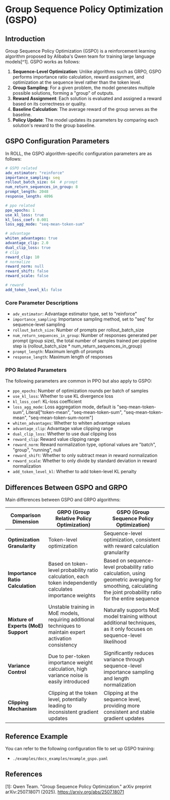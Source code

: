 # Group Sequence Policy Optimization (GSPO)

## Introduction

Group Sequence Policy Optimization (GSPO) is a reinforcement learning algorithm proposed by Alibaba's Qwen team for training large language models[^1]. GSPO works as follows:

1. **Sequence-Level Optimization**: Unlike algorithms such as GRPO, GSPO performs importance ratio calculation, reward assignment, and optimization at the sequence level rather than the token level.
2. **Group Sampling**: For a given problem, the model generates multiple possible solutions, forming a "group" of outputs.
3. **Reward Assignment**: Each solution is evaluated and assigned a reward based on its correctness or quality.
4. **Baseline Calculation**: The average reward of the group serves as the baseline.
5. **Policy Update**: The model updates its parameters by comparing each solution's reward to the group baseline.

## GSPO Configuration Parameters

In ROLL, the GSPO algorithm-specific configuration parameters are as follows:

```yaml
# GSPO related
adv_estimator: "reinforce"
importance_sampling: seq
rollout_batch_size: 64  # prompt
num_return_sequences_in_group: 8
prompt_length: 2048
response_length: 4096

# ppo related
ppo_epochs: 1
use_kl_loss: true
kl_loss_coef: 0.001
loss_agg_mode: "seq-mean-token-sum"

# advantage
whiten_advantages: true
advantage_clip: 2.0
dual_clip_loss: true
# clip
reward_clip: 10
# normalize
reward_norm: null
reward_shift: false
reward_scale: false

# reward
add_token_level_kl: false
```

### Core Parameter Descriptions

- `adv_estimator`: Advantage estimator type, set to "reinforce"
- `importance_sampling`: Importance sampling method, set to "seq" for sequence-level sampling
- `rollout_batch_size`: Number of prompts per rollout_batch_size
- `num_return_sequences_in_group`: Number of responses generated per prompt (group size), the total number of samples trained per pipeline step is (rollout_batch_size * num_return_sequences_in_group)
- `prompt_length`: Maximum length of prompts
- `response_length`: Maximum length of responses

### PPO Related Parameters

The following parameters are common in PPO but also apply to GSPO:
- `ppo_epochs`: Number of optimization rounds per batch of samples
- `use_kl_loss`: Whether to use KL divergence loss
- `kl_loss_coef`: KL-loss coefficient
- `loss_agg_mode`: Loss aggregation mode, default is "seq-mean-token-sum", Literal["token-mean", "seq-mean-token-sum", "seq-mean-token-mean", "seq-mean-token-sum-norm"]
- `whiten_advantages`: Whether to whiten advantage values
- `advantage_clip`: Advantage value clipping range
- `dual_clip_loss`: Whether to use dual clipping loss
- `reward_clip`: Reward value clipping range
- `reward_norm`: Reward normalization type, optional values are "batch", "group", "running", null
- `reward_shift`: Whether to only subtract mean in reward normalization
- `reward_scale`: Whether to only divide by standard deviation in reward normalization
- `add_token_level_kl`: Whether to add token-level KL penalty

## Differences Between GSPO and GRPO

Main differences between GSPO and GRPO algorithms:

| Comparison Dimension | GRPO (Group Relative Policy Optimization) | GSPO (Group Sequence Policy Optimization) |
|---------------------|------------------------------------------|------------------------------------------|
| **Optimization Granularity** | Token-level optimization | Sequence-level optimization, consistent with reward calculation granularity |
| **Importance Ratio Calculation** | Based on token-level probability ratio calculation, each token independently calculates importance weights | Based on sequence-level probability ratio calculation, using geometric averaging for smoothing, calculating the joint probability ratio for the entire sequence |
| **Mixture of Experts (MoE) Support** | Unstable training in MoE models, requiring additional techniques to maintain expert activation consistency | Naturally supports MoE model training without additional techniques, as it only focuses on sequence-level likelihood |
| **Variance Control** | Due to per-token importance weight calculation, high variance noise is easily introduced | Significantly reduces variance through sequence-level importance sampling and length normalization |
| **Clipping Mechanism** | Clipping at the token level, potentially leading to inconsistent gradient updates | Clipping at the sequence level, providing more consistent and stable gradient updates |

## Reference Example

You can refer to the following configuration file to set up GSPO training:
- `./examples/docs_examples/example_gspo.yaml`

## References
[1]: Qwen Team. "Group Sequence Policy Optimization." arXiv preprint arXiv:2507.18071 (2025). https://arxiv.org/abs/2507.18071